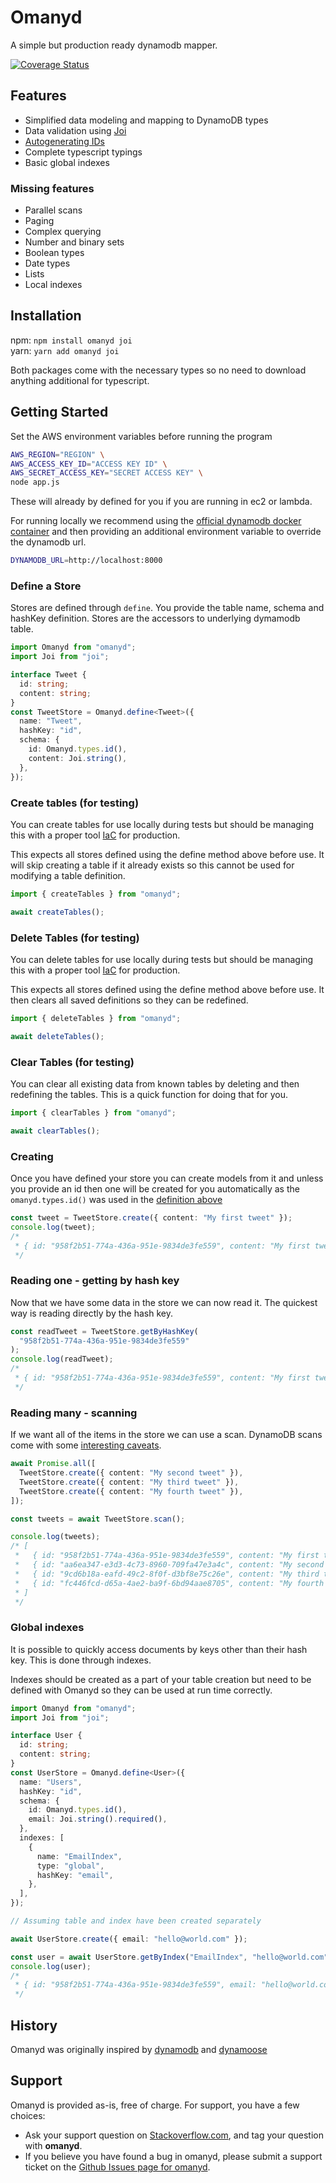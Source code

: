 # Omanyd

A simple but production ready dynamodb mapper.

[![Coverage Status](https://coveralls.io/repos/github/tgandrews/omanyd/badge.svg?branch=main)](https://coveralls.io/github/tgandrews/omanyd?branch=main)

## Features

- Simplified data modeling and mapping to DynamoDB types
- Data validation using [Joi](https://joi.dev/)
- [Autogenerating IDs](#Creating)
- Complete typescript typings
- Basic global indexes

### Missing features

- Parallel scans
- Paging
- Complex querying
- Number and binary sets
- Boolean types
- Date types
- Lists
- Local indexes

## Installation

npm: `npm install omanyd joi`  
yarn: `yarn add omanyd joi`

Both packages come with the necessary types so no need to download
anything additional for typescript.

## Getting Started

Set the AWS environment variables before running the program

```bash
AWS_REGION="REGION" \
AWS_ACCESS_KEY_ID="ACCESS KEY ID" \
AWS_SECRET_ACCESS_KEY="SECRET ACCESS KEY" \
node app.js
```

These will already by defined for you if you are running in ec2 or lambda.

For running locally we recommend using the [official dynamodb docker container](https://hub.docker.com/r/amazon/dynamodb-local)
and then providing an additional environment variable to override the dynamodb url.

```bash
DYNAMODB_URL=http://localhost:8000
```

### Define a Store

Stores are defined through `define`. You provide the table name, schema and hashKey definition.
Stores are the accessors to underlying dymamodb table.

```ts
import Omanyd from "omanyd";
import Joi from "joi";

interface Tweet {
  id: string;
  content: string;
}
const TweetStore = Omanyd.define<Tweet>({
  name: "Tweet",
  hashKey: "id",
  schema: {
    id: Omanyd.types.id(),
    content: Joi.string(),
  },
});
```

### Create tables (for testing)

You can create tables for use locally during tests but should be managing this with a proper tool
[IaC](https://en.wikipedia.org/wiki/Infrastructure_as_code) for production.

This expects all stores defined using the define method above before use. It will skip creating a
table if it already exists so this cannot be used for modifying a table definition.

```js
import { createTables } from "omanyd";

await createTables();
```

### Delete Tables (for testing)

You can delete tables for use locally during tests but should be managing this with a proper tool
[IaC](https://en.wikipedia.org/wiki/Infrastructure_as_code) for production.

This expects all stores defined using the define method above before use. It then clears all saved
definitions so they can be redefined.

```ts
import { deleteTables } from "omanyd";

await deleteTables();
```

### Clear Tables (for testing)

You can clear all existing data from known tables by deleting and then
redefining the tables. This is a quick function for doing that for you.

```ts
import { clearTables } from "omanyd";

await clearTables();
```

### Creating

Once you have defined your store you can create models from it and unless you provide an id then one
will be created for you automatically as the `omanyd.types.id()` was used in the [definition above](#Define%20a%20model)

```ts
const tweet = TweetStore.create({ content: "My first tweet" });
console.log(tweet);
/*
 * { id: "958f2b51-774a-436a-951e-9834de3fe559", content: "My first tweet"  }
 */
```

### Reading one - getting by hash key

Now that we have some data in the store we can now read it. The quickest way is reading directly by the hash key.

```ts
const readTweet = TweetStore.getByHashKey(
  "958f2b51-774a-436a-951e-9834de3fe559"
);
console.log(readTweet);
/*
 * { id: "958f2b51-774a-436a-951e-9834de3fe559", content: "My first tweet"  }
 */
```

### Reading many - scanning

If we want all of the items in the store we can use a scan. DynamoDB scans come with some [interesting caveats](https://docs.aws.amazon.com/amazondynamodb/latest/APIReference/API_Scan.html).

```ts
await Promise.all([
  TweetStore.create({ content: "My second tweet" }),
  TweetStore.create({ content: "My third tweet" }),
  TweetStore.create({ content: "My fourth tweet" }),
]);

const tweets = await TweetStore.scan();

console.log(tweets);
/* [
 *   { id: "958f2b51-774a-436a-951e-9834de3fe559", content: "My first tweet"  },
 *   { id: "aa6ea347-e3d3-4c73-8960-709fa47e3a4c", content: "My second tweet"  },
 *   { id: "9cd6b18a-eafd-49c2-8f0f-d3bf8e75c26e", content: "My third tweet"  },
 *   { id: "fc446fcd-d65a-4ae2-ba9f-6bd94aae8705", content: "My fourth tweet"  }
 * ]
 */
```

### Global indexes

It is possible to quickly access documents by keys other than their hash key. This is done through
indexes.

Indexes should be created as a part of your table creation but need to be defined with Omanyd so
they can be used at run time correctly.

```ts
import Omanyd from "omanyd";
import Joi from "joi";

interface User {
  id: string;
  content: string;
}
const UserStore = Omanyd.define<User>({
  name: "Users",
  hashKey: "id",
  schema: {
    id: Omanyd.types.id(),
    email: Joi.string().required(),
  },
  indexes: [
    {
      name: "EmailIndex",
      type: "global",
      hashKey: "email",
    },
  ],
});

// Assuming table and index have been created separately

await UserStore.create({ email: "hello@world.com" });

const user = await UserStore.getByIndex("EmailIndex", "hello@world.com");
console.log(user);
/*
 * { id: "958f2b51-774a-436a-951e-9834de3fe559", email: "hello@world.com"  }
 */
```

## History

Omanyd was originally inspired by [dynamodb](https://www.npmjs.com/package/dynamodb) and [dynamoose](https://www.npmjs.com/package/dynamoose)

## Support

Omanyd is provided as-is, free of charge. For support, you have a few choices:

- Ask your support question on [Stackoverflow.com](http://stackoverflow.com), and tag your question with **omanyd**.
- If you believe you have found a bug in omanyd, please submit a support ticket on the [Github Issues page for omanyd](http://github.com/tgandrews/omanyd/issues).
